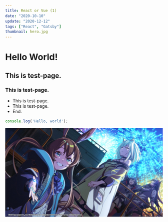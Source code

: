 ```yaml
---
title: React or Vue (1)
date: "2020-10-10"
update: "2020-12-12"
tags: ["React", "Gatsby"]
thumbnail: hero.jpg
---
```


# Hello World!
## This is test-page.
### This is test-page.
- This is test-page.
- This is test-page.
- End.

``` javascript
console.log('Hello, world');
```

![エビフライトライアングル](./hero.jpg "サンプル")